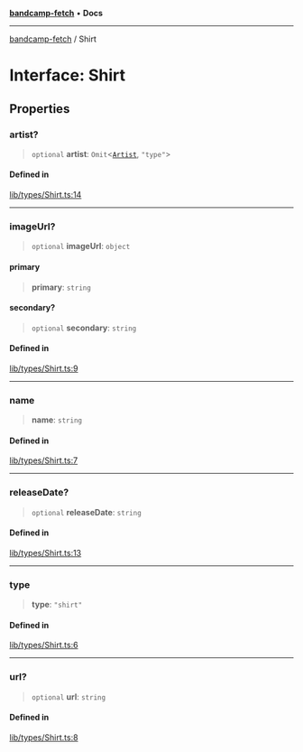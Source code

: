 [**bandcamp-fetch**](../README.md) • **Docs**

***

[bandcamp-fetch](../README.md) / Shirt

# Interface: Shirt

## Properties

### artist?

> `optional` **artist**: `Omit`\<[`Artist`](Artist.md), `"type"`\>

#### Defined in

[lib/types/Shirt.ts:14](https://github.com/patrickkfkan/bandcamp-fetch/blob/be622bf87b8ac66e98b356306b6a650b7972970c/src/lib/types/Shirt.ts#L14)

***

### imageUrl?

> `optional` **imageUrl**: `object`

#### primary

> **primary**: `string`

#### secondary?

> `optional` **secondary**: `string`

#### Defined in

[lib/types/Shirt.ts:9](https://github.com/patrickkfkan/bandcamp-fetch/blob/be622bf87b8ac66e98b356306b6a650b7972970c/src/lib/types/Shirt.ts#L9)

***

### name

> **name**: `string`

#### Defined in

[lib/types/Shirt.ts:7](https://github.com/patrickkfkan/bandcamp-fetch/blob/be622bf87b8ac66e98b356306b6a650b7972970c/src/lib/types/Shirt.ts#L7)

***

### releaseDate?

> `optional` **releaseDate**: `string`

#### Defined in

[lib/types/Shirt.ts:13](https://github.com/patrickkfkan/bandcamp-fetch/blob/be622bf87b8ac66e98b356306b6a650b7972970c/src/lib/types/Shirt.ts#L13)

***

### type

> **type**: `"shirt"`

#### Defined in

[lib/types/Shirt.ts:6](https://github.com/patrickkfkan/bandcamp-fetch/blob/be622bf87b8ac66e98b356306b6a650b7972970c/src/lib/types/Shirt.ts#L6)

***

### url?

> `optional` **url**: `string`

#### Defined in

[lib/types/Shirt.ts:8](https://github.com/patrickkfkan/bandcamp-fetch/blob/be622bf87b8ac66e98b356306b6a650b7972970c/src/lib/types/Shirt.ts#L8)
